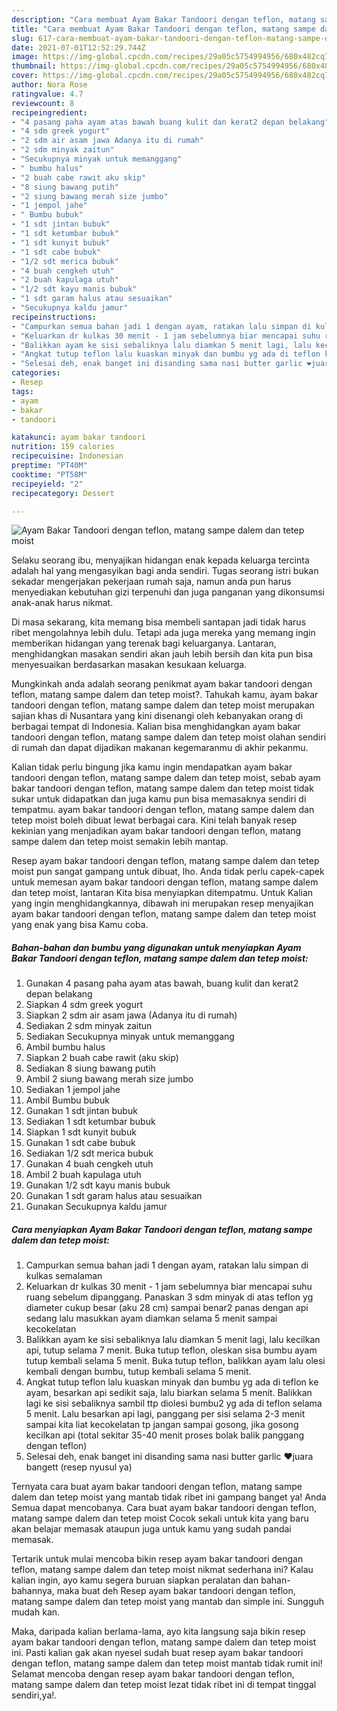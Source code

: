 ```yaml
---
description: "Cara membuat Ayam Bakar Tandoori dengan teflon, matang sampe dalem dan tetep moist yang nikmat Untuk Jualan"
title: "Cara membuat Ayam Bakar Tandoori dengan teflon, matang sampe dalem dan tetep moist yang nikmat Untuk Jualan"
slug: 617-cara-membuat-ayam-bakar-tandoori-dengan-teflon-matang-sampe-dalem-dan-tetep-moist-yang-nikmat-untuk-jualan
date: 2021-07-01T12:52:29.744Z
image: https://img-global.cpcdn.com/recipes/29a05c5754994956/680x482cq70/ayam-bakar-tandoori-dengan-teflon-matang-sampe-dalem-dan-tetep-moist-foto-resep-utama.jpg
thumbnail: https://img-global.cpcdn.com/recipes/29a05c5754994956/680x482cq70/ayam-bakar-tandoori-dengan-teflon-matang-sampe-dalem-dan-tetep-moist-foto-resep-utama.jpg
cover: https://img-global.cpcdn.com/recipes/29a05c5754994956/680x482cq70/ayam-bakar-tandoori-dengan-teflon-matang-sampe-dalem-dan-tetep-moist-foto-resep-utama.jpg
author: Nora Rose
ratingvalue: 4.7
reviewcount: 8
recipeingredient:
- "4 pasang paha ayam atas bawah buang kulit dan kerat2 depan belakang"
- "4 sdm greek yogurt"
- "2 sdm air asam jawa Adanya itu di rumah"
- "2 sdm minyak zaitun"
- "Secukupnya minyak untuk memanggang"
- " bumbu halus"
- "2 buah cabe rawit aku skip"
- "8 siung bawang putih"
- "2 siung bawang merah size jumbo"
- "1 jempol jahe"
- " Bumbu bubuk"
- "1 sdt jintan bubuk"
- "1 sdt ketumbar bubuk"
- "1 sdt kunyit bubuk"
- "1 sdt cabe bubuk"
- "1/2 sdt merica bubuk"
- "4 buah cengkeh utuh"
- "2 buah kapulaga utuh"
- "1/2 sdt kayu manis bubuk"
- "1 sdt garam halus atau sesuaikan"
- "Secukupnya kaldu jamur"
recipeinstructions:
- "Campurkan semua bahan jadi 1 dengan ayam, ratakan lalu simpan di kulkas semalaman"
- "Keluarkan dr kulkas 30 menit - 1 jam sebelumnya biar mencapai suhu ruang sebelum dipanggang. Panaskan 3 sdm minyak di atas teflon yg diameter cukup besar (aku 28 cm) sampai benar2 panas dengan api sedang lalu masukkan ayam diamkan selama 5 menit sampai kecokelatan"
- "Balikkan ayam ke sisi sebaliknya lalu diamkan 5 menit lagi, lalu kecilkan api, tutup selama 7 menit. Buka tutup teflon, oleskan sisa bumbu ayam tutup kembali selama 5 menit. Buka tutup teflon, balikkan ayam lalu olesi kembali dengan bumbu, tutup kembali selama 5 menit."
- "Angkat tutup teflon lalu kuaskan minyak dan bumbu yg ada di teflon ke ayam, besarkan api sedikit saja, lalu biarkan selama 5 menit. Balikkan lagi ke sisi sebaliknya sambil ttp diolesi bumbu2 yg ada di teflon selama 5 menit. Lalu besarkan api lagi, panggang per sisi selama 2-3 menit sampai kita liat kecokelatan tp jangan sampai gosong, jika gosong kecilkan api (total sekitar 35-40 menit proses bolak balik panggang dengan teflon)"
- "Selesai deh, enak banget ini disanding sama nasi butter garlic ❤️juara bangett (resep nyusul ya)"
categories:
- Resep
tags:
- ayam
- bakar
- tandoori

katakunci: ayam bakar tandoori 
nutrition: 159 calories
recipecuisine: Indonesian
preptime: "PT40M"
cooktime: "PT58M"
recipeyield: "2"
recipecategory: Dessert

---
```



![Ayam Bakar Tandoori dengan teflon, matang sampe dalem dan tetep moist](https://img-global.cpcdn.com/recipes/29a05c5754994956/680x482cq70/ayam-bakar-tandoori-dengan-teflon-matang-sampe-dalem-dan-tetep-moist-foto-resep-utama.jpg)

Selaku seorang ibu, menyajikan hidangan enak kepada keluarga tercinta adalah hal yang mengasyikan bagi anda sendiri. Tugas seorang istri bukan sekadar mengerjakan pekerjaan rumah saja, namun anda pun harus menyediakan kebutuhan gizi terpenuhi dan juga panganan yang dikonsumsi anak-anak harus nikmat.

Di masa  sekarang, kita memang bisa membeli santapan jadi tidak harus ribet mengolahnya lebih dulu. Tetapi ada juga mereka yang memang ingin memberikan hidangan yang terenak bagi keluarganya. Lantaran, menghidangkan masakan sendiri akan jauh lebih bersih dan kita pun bisa menyesuaikan berdasarkan masakan kesukaan keluarga. 



Mungkinkah anda adalah seorang penikmat ayam bakar tandoori dengan teflon, matang sampe dalem dan tetep moist?. Tahukah kamu, ayam bakar tandoori dengan teflon, matang sampe dalem dan tetep moist merupakan sajian khas di Nusantara yang kini disenangi oleh kebanyakan orang di berbagai tempat di Indonesia. Kalian bisa menghidangkan ayam bakar tandoori dengan teflon, matang sampe dalem dan tetep moist olahan sendiri di rumah dan dapat dijadikan makanan kegemaranmu di akhir pekanmu.

Kalian tidak perlu bingung jika kamu ingin mendapatkan ayam bakar tandoori dengan teflon, matang sampe dalem dan tetep moist, sebab ayam bakar tandoori dengan teflon, matang sampe dalem dan tetep moist tidak sukar untuk didapatkan dan juga kamu pun bisa memasaknya sendiri di tempatmu. ayam bakar tandoori dengan teflon, matang sampe dalem dan tetep moist boleh dibuat lewat berbagai cara. Kini telah banyak resep kekinian yang menjadikan ayam bakar tandoori dengan teflon, matang sampe dalem dan tetep moist semakin lebih mantap.

Resep ayam bakar tandoori dengan teflon, matang sampe dalem dan tetep moist pun sangat gampang untuk dibuat, lho. Anda tidak perlu capek-capek untuk memesan ayam bakar tandoori dengan teflon, matang sampe dalem dan tetep moist, lantaran Kita bisa menyiapkan ditempatmu. Untuk Kalian yang ingin menghidangkannya, dibawah ini merupakan resep menyajikan ayam bakar tandoori dengan teflon, matang sampe dalem dan tetep moist yang enak yang bisa Kamu coba.

<!--inarticleads1-->

##### Bahan-bahan dan bumbu yang digunakan untuk menyiapkan Ayam Bakar Tandoori dengan teflon, matang sampe dalem dan tetep moist:

1. Gunakan 4 pasang paha ayam atas bawah, buang kulit dan kerat2 depan belakang
1. Siapkan 4 sdm greek yogurt
1. Siapkan 2 sdm air asam jawa (Adanya itu di rumah)
1. Sediakan 2 sdm minyak zaitun
1. Sediakan Secukupnya minyak untuk memanggang
1. Ambil  bumbu halus
1. Siapkan 2 buah cabe rawit (aku skip)
1. Sediakan 8 siung bawang putih
1. Ambil 2 siung bawang merah size jumbo
1. Sediakan 1 jempol jahe
1. Ambil  Bumbu bubuk
1. Gunakan 1 sdt jintan bubuk
1. Sediakan 1 sdt ketumbar bubuk
1. Siapkan 1 sdt kunyit bubuk
1. Gunakan 1 sdt cabe bubuk
1. Sediakan 1/2 sdt merica bubuk
1. Gunakan 4 buah cengkeh utuh
1. Ambil 2 buah kapulaga utuh
1. Gunakan 1/2 sdt kayu manis bubuk
1. Gunakan 1 sdt garam halus atau sesuaikan
1. Gunakan Secukupnya kaldu jamur




<!--inarticleads2-->

##### Cara menyiapkan Ayam Bakar Tandoori dengan teflon, matang sampe dalem dan tetep moist:

1. Campurkan semua bahan jadi 1 dengan ayam, ratakan lalu simpan di kulkas semalaman
1. Keluarkan dr kulkas 30 menit - 1 jam sebelumnya biar mencapai suhu ruang sebelum dipanggang. Panaskan 3 sdm minyak di atas teflon yg diameter cukup besar (aku 28 cm) sampai benar2 panas dengan api sedang lalu masukkan ayam diamkan selama 5 menit sampai kecokelatan
1. Balikkan ayam ke sisi sebaliknya lalu diamkan 5 menit lagi, lalu kecilkan api, tutup selama 7 menit. Buka tutup teflon, oleskan sisa bumbu ayam tutup kembali selama 5 menit. Buka tutup teflon, balikkan ayam lalu olesi kembali dengan bumbu, tutup kembali selama 5 menit.
1. Angkat tutup teflon lalu kuaskan minyak dan bumbu yg ada di teflon ke ayam, besarkan api sedikit saja, lalu biarkan selama 5 menit. Balikkan lagi ke sisi sebaliknya sambil ttp diolesi bumbu2 yg ada di teflon selama 5 menit. Lalu besarkan api lagi, panggang per sisi selama 2-3 menit sampai kita liat kecokelatan tp jangan sampai gosong, jika gosong kecilkan api (total sekitar 35-40 menit proses bolak balik panggang dengan teflon)
1. Selesai deh, enak banget ini disanding sama nasi butter garlic ❤️juara bangett (resep nyusul ya)




Ternyata cara buat ayam bakar tandoori dengan teflon, matang sampe dalem dan tetep moist yang mantab tidak ribet ini gampang banget ya! Anda Semua dapat mencobanya. Cara buat ayam bakar tandoori dengan teflon, matang sampe dalem dan tetep moist Cocok sekali untuk kita yang baru akan belajar memasak ataupun juga untuk kamu yang sudah pandai memasak.

Tertarik untuk mulai mencoba bikin resep ayam bakar tandoori dengan teflon, matang sampe dalem dan tetep moist nikmat sederhana ini? Kalau kalian ingin, ayo kamu segera buruan siapkan peralatan dan bahan-bahannya, maka buat deh Resep ayam bakar tandoori dengan teflon, matang sampe dalem dan tetep moist yang mantab dan simple ini. Sungguh mudah kan. 

Maka, daripada kalian berlama-lama, ayo kita langsung saja bikin resep ayam bakar tandoori dengan teflon, matang sampe dalem dan tetep moist ini. Pasti kalian gak akan nyesel sudah buat resep ayam bakar tandoori dengan teflon, matang sampe dalem dan tetep moist mantab tidak rumit ini! Selamat mencoba dengan resep ayam bakar tandoori dengan teflon, matang sampe dalem dan tetep moist lezat tidak ribet ini di tempat tinggal sendiri,ya!.

